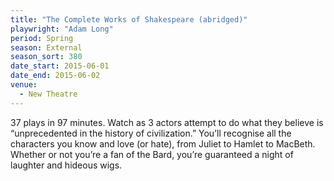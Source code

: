 ```yaml
---
title: "The Complete Works of Shakespeare (abridged)"
playwright: "Adam Long"
period: Spring
season: External
season_sort: 380
date_start: 2015-06-01
date_end: 2015-06-02
venue:
  - New Theatre
---
```


37 plays in 97 minutes. Watch as 3 actors attempt to do what they believe is “unprecedented in the history of civilization.” You’ll recognise all the characters you know and love (or hate), from Juliet to Hamlet to MacBeth. Whether or not you’re a fan of the Bard, you’re guaranteed a night of laughter and hideous wigs.

